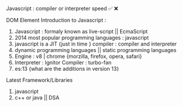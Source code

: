 Javascript : 
        compiler or interpreter 
speed     ✅         ❌    


DOM Element
Introduction to Javascript : 


1. Javascript : formaly known as live-script || EcmaScript
2. 2014 most popular programming languages : javascript
3. javascript is a JIT {just in time } compiler : compiler and interpreter
4. dynamic programming languages || static programming languages
5. Engine : v8 | chrome {morzilla, firefox, opera, safari}
6. Interpreter : Ignitor    Compiler : turbo-fan
7. es:13  {what are the additions in version 13}


Latest Framework/Libraries
1. javascript 
2. c++ or java || DSA